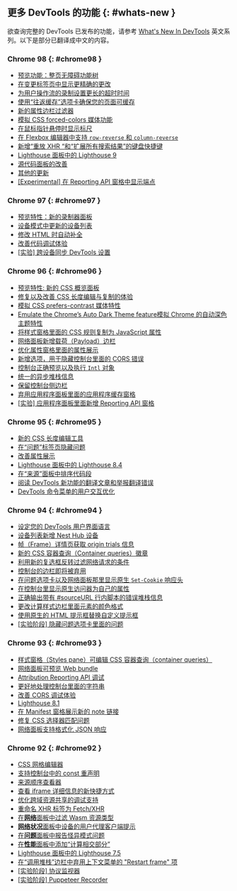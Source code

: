 ## 更多 DevTools 的功能 {: #whats-new }
欲查询完整的 DevTools 已发布的功能，请参考 <a href="/tags/new-in-devtools/" translate="no">What's New In DevTools</a> 英文系列。以下是部分已翻译成中文的内容。


<!-- ### Chrome 99 {: #chrome99 }

* [Throttling WebSocket requests](/zh/blog/new-in-devtools-99/#websocket)
* [New Reporting API pane in the Application panel](/zh/blog/new-in-devtools-99/#reporting-api)
* [Support wait until element is visible/clickable in the Recorder panel](/zh/blog/new-in-devtools-99/#recorder)
* [Better console styling, formatting and filtering](/zh/blog/new-in-devtools-99/#console)
* [Debug Chrome extension with sourcemap files](/zh/blog/new-in-devtools-99/#extension)
* [Improved source folder tree in the Sources panel](/zh/blog/new-in-devtools-99/#source-tree)
* [Display worker source files in the Sources panel](/zh/blog/new-in-devtools-99/#worker-sourcemap)
* [Chrome’s Auto Dark Theme updates](/zh/blog/new-in-devtools-99/#auto-dark-mode)
* [Touch-friendly color-picker and split pane](/zh/blog/new-in-devtools-99/#touch-friendly)
* [Miscellaneous highlights](/zh/blog/new-in-devtools-99/#misc) -->


### Chrome 98 {: #chrome98 }
* [预览功能：整页无障碍功能树](/zh/blog/new-in-devtools-98/#a11y-tree)
* [在变更标签页中显示更精确的更改](/zh/blog/new-in-devtools-98/#changes)
* [为用户操作流的录制设置更长的超时时间](/zh/blog/new-in-devtools-98/#recorder-timeout)
* [使用“往返缓存”选项卡确保您的页面可缓存](/zh/blog/new-in-devtools-98/#bfcache)
* [新的属性边栏过滤器](/zh/blog/new-in-devtools-98/#properties)
* [模拟 CSS forced-colors 媒体功能](/zh/blog/new-in-devtools-98/#forced-colors)
* [在鼠标指针悬停时显示标尺](/zh/blog/new-in-devtools-98/#show-rulers)
* [在 Flexbox 编辑器中支持 `row-reverse` 和 `column-reverse`](/zh/blog/new-in-devtools-98/#flexbox-editor)
* [新增“重放 XHR “和“扩展所有搜索结果”的键盘快捷键](/zh/blog/new-in-devtools-98/#shortcuts)
* [Lighthouse 面板中的 Lighthouse 9](/zh/blog/new-in-devtools-98/#lighthouse)
* [源代码面板的改善](/zh/blog/new-in-devtools-98/#sources)
* [其他的更新](/zh/blog/new-in-devtools-98/#misc)
* [[Experimental] 在 Reporting API 窗格中显示端点](/zh/blog/new-in-devtools-98/#reporting-api)


### Chrome 97 {: #chrome97 }
* [预览特性：新的录制器面板](/zh/blog/new-in-devtools-97/#recorder)
* [设备模式中更新的设备列表](/zh/blog/new-in-devtools-97/#device)
* [修改 HTML 时自动补全](/zh/blog/new-in-devtools-97/#code-completion)
* [改善代码调试体验](/zh/blog/new-in-devtools-97/#debugging)
* [[实验] 跨设备同步 DevTools 设置](/zh/blog/new-in-devtools-97/#sync)

### Chrome 96 {: #chrome96 }
* [预览特性: 新的 CSS 概览面板](/zh/blog/new-in-devtools-96/#css-overview)
* [修复以及改善 CSS 长度编辑与复制的体验](/zh/blog/new-in-devtools-96/#length) 
* [模拟 CSS prefers-contrast 媒体特性](/zh/blog/new-in-devtools-96/#prefers-contrast)
* [Emulate the Chrome’s Auto Dark Theme feature模拟 Chrome 的自动深色主题特性](/zh/blog/new-in-devtools-96/#auto-dark-mode)
* [将样式窗格里面的 CSS 规则复制为 JavaScript 属性](/zh/blog/new-in-devtools-96/#copy-as-js)
* [网络面板新增载荷（Payload）边栏](/zh/blog/new-in-devtools-96/#payload)
* [优化属性窗格里面的属性展示](/zh/blog/new-in-devtools-96/#properties)
* [新增选项，用于隐藏控制台里面的 CORS 错误](/zh/blog/new-in-devtools-96/#hide-cors-errors)
* [控制台正确预览以及执行 `Intl` 对象](/zh/blog/new-in-devtools-96/#intl)
* [统一的异步堆栈信息](/zh/blog/new-in-devtools-96/#async)
* [保留控制台侧边栏](/zh/blog/new-in-devtools-96/#console-sidebar)
* [弃用应用程序面板里面的应用程序缓存窗格](/zh/blog/new-in-devtools-96/#capp-cache)
* [[实验] 应用程序面板里面新增 Reporting API 窗格](/zh/blog/new-in-devtools-96/#reporting-api)


### Chrome 95 {: #chrome95 }
* [新的 CSS 长度编辑工具](/zh/blog/new-in-devtools-95/#length)
* [在“问题”标签页隐藏问题](/zh/blog/new-in-devtools-95/#hide-issues)
* [改善属性展示](/zh/blog/new-in-devtools-95/#properties)
* [Lighthouse 面板中的 Lighthouse 8.4](/zh/blog/new-in-devtools-95/#lighthouse)
* [在“来源”面板中排序代码段](/zh/blog/new-in-devtools-95/#snippets)
* [阅读 DevTools 新功能的翻译文章和举报翻译错误](/zh/blog/new-in-devtools-95/#localized)
* [DevTools 命令菜单的用户交互优化](/zh/blog/new-in-devtools-95/#command-menu)

### Chrome 94 {: #chrome94 }

* [设定您的 DevTools 用户界面语言](/zh/blog/new-in-devtools-94/#localized)
* [设备列表新增 Nest Hub 设备](/zh/blog/new-in-devtools-94/#nest-hub)
* [帧（Frame）详情页获取 origin trials 信息](/zh/blog/new-in-devtools-94/#origin-trials)
* [新的 CSS 容器查询（Container queries）徽章](/zh/blog/new-in-devtools-94/#container-queries)
* [利用新的复选框反转过滤网络请求的条件](/zh/blog/new-in-devtools-94/#nvert-network-filter)
* [控制台的边栏即将被弃用](/zh/blog/new-in-devtools-94/#deprecated)
* [在问题选项卡以及网络面板那里显示原生 `Set-Cookie` 响应头](/zh/blog/new-in-devtools-94/#raw-cookies)
* [在控制台里显示原生访问器为自己的属性](/zh/blog/new-in-devtools-94/#native-accessors)
* [正确输出带有 #sourceURL 行内脚本的错误堆栈信息](/zh/blog/new-in-devtools-94/#inline-script)
* [更改计算样式边栏里面元素的颜色格式](/zh/blog/new-in-devtools-94/#color-unit)
* [使用原生的 HTML 提示框替换自定义提示框](/zh/blog/new-in-devtools-94/#tooltip)
* [[实验阶段] 隐藏问题选项卡里面的问题](/zh/blog/new-in-devtools-94/#hide-issues)


### Chrome 93 {: #chrome93 }

* [样式窗格（Styles pane）可编辑 CSS 容器查询（container queries）](/zh/blog/new-in-devtools-93/#container-queries)
* [网络面板可预览 Web bundle](/zh/blog/new-in-devtools-93/#web-bundle)
* [Attribution Reporting API 调试](/zh/blog/new-in-devtools-93/#attribution-reporting)
* [更好地处理控制台里面的字符串](/zh/blog/new-in-devtools-93/#string)
* [改善 CORS 调试体验](/zh/blog/new-in-devtools-93/#cors)
* [Lighthouse 8.1](/zh/blog/new-in-devtools-93/#lighthouse)
* [在 Manifest 窗格展示新的 note 链接](/zh/blog/new-in-devtools-93/#new-note-url)
* [修复 CSS 选择器匹配问题](/zh/blog/new-in-devtools-93/#matching-selectors)
* [网络面板支持格式化 JSON 响应](/zh/blog/new-in-devtools-93/#pretty-print-json)


### Chrome 92 {: #chrome92 }

* [CSS 网格编辑器](/zh/blog/new-in-devtools-92/#grid-editor)
* [支持控制台中的 const 重声明](/zh/blog/new-in-devtools-92/#const-redeclaration)
* [来源顺序查看器](/zh/blog/new-in-devtools-92/#source-order)
* [查看 iframe 详细信息的新快捷方式](/zh/blog/new-in-devtools-92/#frame-details)
* [优化跨域资源共享的调试支持](/zh/blog/new-in-devtools-92/#cors)
* [重命名 XHR 标签为 Fetch/XHR](/zh/blog/new-in-devtools-92/#fetch-xhr)
* [在**网络**面板中过滤 Wasm 资源类型](/zh/blog/new-in-devtools-92/#wasm)
* [**网络状况**面板中设备的用户代理客户端提示](/zh/blog/new-in-devtools-92/#sec-ua-ch)
* [在**问题**面板中报告怪异模式问题](/zh/blog/new-in-devtools-92/#quirks-mode)
* [在**性能**面板中添加“计算相交部分”](/zh/blog/new-in-devtools-92/#computed-intersections)
* [Lighthouse 面板中的 Lighthouse 7.5](/zh/blog/new-in-devtools-92/#lighthouse)
* [在“调用堆栈”边栏中弃用上下文菜单的 "Restart frame" 项](/zh/blog/new-in-devtools-92/#restart-frame)
* [[实验阶段] 协议监视器](/zh/blog/new-in-devtools-92/#protocol-monitor)
* [[实验阶段] Puppeteer Recorder](/zh/blog/new-in-devtools-92/#puppeteer-recorder)
